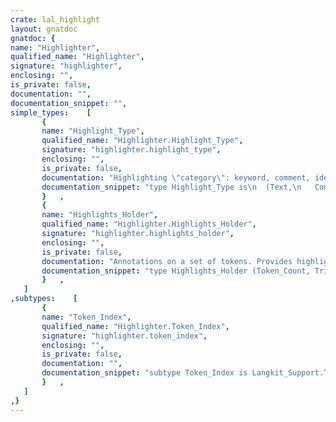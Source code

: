 ```yaml
---
crate: lal_highlight
layout: gnatdoc
gnatdoc: {
name: "Highlighter",
qualified_name: "Highlighter",
signature: "highlighter",
enclosing: "",
is_private: false,
documentation: "",
documentation_snippet: "",
simple_types:    [
       {
       name: "Highlight_Type",
       qualified_name: "Highlighter.Highlight_Type",
       signature: "highlighter.highlight_type",
       enclosing: "",
       is_private: false,
       documentation: "Highlighting \"category\": keyword, comment, identifier, ...\n\n@enum Text\n@enum Comment\n@enum Keyword\n@enum Keyword_Type\n@enum Keyword_Special\n@enum Punctuation\n@enum Punctuation_Special\n@enum Operator\n@enum Preprocessor_Directive\n@enum Integer_Literal\n@enum String_Literal\n@enum Character_Literal\n@enum Identifier\n@enum Label_Name\n@enum Block_Name\n@enum Type_Name\n@enum Attribute_Name",
       documentation_snippet: "type Highlight_Type is\n  (Text,\n   Comment,\n   Keyword,\n   Keyword_Type,\n   Keyword_Special,\n   Punctuation,\n   Punctuation_Special,\n   Operator,\n   Preprocessor_Directive,\n   Integer_Literal,\n   String_Literal,\n   Character_Literal,\n   Identifier,\n   Label_Name,\n   Block_Name,\n   Type_Name,\n   Attribute_Name);",
       }   ,
       {
       name: "Highlights_Holder",
       qualified_name: "Highlighter.Highlights_Holder",
       signature: "highlighter.highlights_holder",
       enclosing: "",
       is_private: false,
       documentation: "Annotations on a set of tokens. Provides highlighting types for all\ntokens/trivias.",
       documentation_snippet: "type Highlights_Holder (Token_Count, Trivia_Count : Token_Index) is\nlimited private;",
       }   ,
   ]
,subtypes:    [
       {
       name: "Token_Index",
       qualified_name: "Highlighter.Token_Index",
       signature: "highlighter.token_index",
       enclosing: "",
       is_private: false,
       documentation: "",
       documentation_snippet: "subtype Token_Index is Langkit_Support.Token_Data_Handlers.Token_Index;",
       }   ,
   ]
,}
---
```

